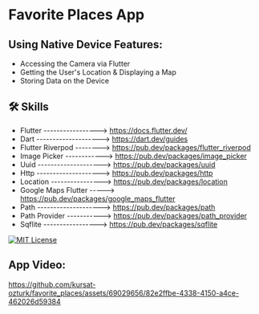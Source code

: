 # Favorite Places App

## Using Native Device Features:

- Accessing the Camera via Flutter
- Getting the User's Location & Displaying a Map
- Storing Data on the Device

## 🛠 Skills
- Flutter -----------------> https://docs.flutter.dev/
- Dart --------------------> https://dart.dev/guides
- Flutter Riverpod --------> https://pub.dev/packages/flutter_riverpod
- Image Picker ------------> https://pub.dev/packages/image_picker
- Uuid --------------------> https://pub.dev/packages/uuid
- Http --------------------> https://pub.dev/packages/http
- Location ----------------> https://pub.dev/packages/location 
- Google Maps Flutter -----> https://pub.dev/packages/google_maps_flutter
- Path --------------------> https://pub.dev/packages/path
- Path Provider -----------> https://pub.dev/packages/path_provider
- Sqflite -----------------> https://pub.dev/packages/sqflite

[![MIT License](https://img.shields.io/badge/License-MIT-green.svg)](https://choosealicense.com/licenses/mit/)

## App Video:

https://github.com/kursat-ozturk/favorite_places/assets/69029656/82e2ffbe-4338-4150-a4ce-462026d59384

